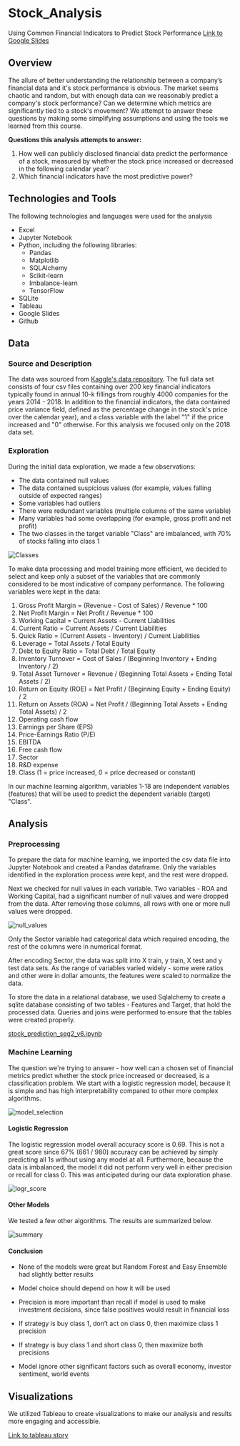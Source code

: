 # Stock_Analysis

Using Common Financial Indicators to Predict Stock Performance
[Link to Google Slides](https://docs.google.com/presentation/d/1rg12WplVf4fy3VU82EIZb64H5yveYUukMScgsefe0KI)

## Overview

The allure of better understanding the relationship between a company’s financial data and it's stock performance is obvious. The market seems chaotic and random, but with enough data can we reasonably predict a company's stock performance? Can we determine which metrics are significantly tied to a stock's movement? We attempt to answer these questions by making some simplifying assumptions and using the tools we learned from this course.

**Questions this analysis attempts to answer:** 
1) How well can publicly disclosed financial data predict the performance of a stock, measured by whether the stock price increased or decreased in the following calendar year?
2) Which financial indicators have the most predictive power?

## Technologies and Tools

The following technologies and languages were used for the analysis
- Excel
- Jupyter Notebook
- Python, including the following libraries:
  - Pandas
  - Matplotlib
  - SQLAlchemy
  - Scikit-learn
  - Imbalance-learn
  - TensorFlow
- SQLite
- Tableau
- Google Slides
- Github

## Data

### Source and Description

The data was sourced from [Kaggle's data repository](https://www.kaggle.com/datasets/cnic92/200-financial-indicators-of-us-stocks-20142018). The full data set consists of four csv files containing over 200 key financial indicators typically found in annual 10-k fillings from roughly 4000 companies for the years 2014 - 2018. In addition to the financial indicators, the data contained price variance field, defined as the percentage change in the stock's price over the calendar year), and a class variable with the label "1" if the price increased and "0" otherwise. For this analysis we focused only on the 2018 data set. 

### Exploration

During the initial data exploration, we made a few observations:
- The data contained null values
- The data contained suspicious values (for example, values falling outside of expected ranges)
- Some variables had outliers
- There were redundant variables (multiple columns of the same variable)
- Many variables had some overlapping (for example, gross profit and net profit)
- The two classes in the target variable "Class" are imbalanced, with 70% of stocks falling into class 1

![Classes](Resources/D_Classes.png)

To make data processing and model training more efficient, we decided to select and keep only a subset of the variables that are commonly considered to be most indicative of company performance. The following variables were kept in the data:

1. Gross Profit Margin = (Revenue - Cost of Sales) / Revenue * 100
2. Net Profit Margin = Net Profit / Revenue * 100
3. Working Capital = Current Assets - Current Liabilities
4. Current Ratio = Current Assets / Current Liabilities
5. Quick Ratio = (Current Assets - Inventory) / Current Liabilities
6. Leverage = Total Assets / Total Equity
7. Debt to Equity Ratio = Total Debt / Total Equity
8. Inventory Turnover = Cost of Sales / (Beginning Inventory + Ending Inventory / 2)
9. Total Asset Turnover = Revenue / (Beginning Total Assets + Ending Total Assets / 2)
10. Return on Equity (ROE) = Net Profit / (Beginning Equity + Ending Equity) / 2
11. Return on Assets (ROA) = Net Profit / (Beginning Total Assets + Ending Total Assets) / 2
12. Operating cash flow
13. Earnings per Share (EPS)
14. Price-Earnings Ratio (P/E)
15. EBITDA
16. Free cash flow
17. Sector
18. R&D expense
19. Class (1 = price increased, 0 = price decreased or constant)

In our machine learning algorithm, variables 1-18 are independent variables (features) that will be used to predict the dependent variable (target) "Class".

## Analysis

### Preprocessing

To prepare the data for machine learning, we imported the csv data file into Jupyter Notebook and created a Pandas dataframe. Only the variables identified in the exploration process were kept, and the rest were dropped. 

Next we checked for null values in each variable. Two variables - ROA and Working Capital, had a significant number of null values and were dropped from the data. After removing those columns, all rows with one or more null values were dropped. 

![null_values](Resources/null_values.png)

Only the Sector variable had categorical data which required encoding, the rest of the columns were in numerical format. 

After encoding Sector, the data was split into X train, y train, X test and y test data sets. As the range of variables varied widely - some were ratios and other were in dollar amounts, the features were scaled to normalize the data. 

To store the data in a relational database, we used Sqlalchemy to create a sqlite database consisting of two tables - Features and Target, that hold the processed data. Queries and joins were performed to ensure that the tables were created properly.

[stock_prediction_seg2_v6.ipynb](https://github.com/kristindong/Capstone_Project/blob/main/stock_prediction_seg2_v6.ipynb)

### Machine Learning

The question we're trying to answer - how well can a chosen set of financial metrics predict whether the stock price increased or decreased, is a classification problem. We start with a logistic regression model, because it is simple and has high interpretability compared to other more complex algorithms. 

![model_selection](Resources/model_selection.png)

#### Logistic Regression

The logistic regression model overall accuracy score is 0.69. This is not a great score since 67% (661 / 980) accuracy can be achieved by simply predicting all 1s without using any model at all. Furthermore, because the data is imbalanced, the model it did not perform very well in either precision or recall for class 0. This was anticipated during our data exploration phase.

![logr_score](Resources/logr_score.png)


#### Other Models
We tested a few other algorithms. The results are summarized below.

![summary](Resources/model_results_summary.png)

#### Conclusion

- None of the models were great but Random Forest and Easy Ensemble had slightly better results

- Model choice should depend on how it will be used

- Precision is more important than recall if model is used to make investment decisions, since false positives would result in financial loss

- If strategy is buy class 1, don’t act on class 0, then maximize class 1 precision

- If strategy is buy class 1 and short class 0, then maximize both precisions

- Model ignore other significant factors such as overall economy, investor sentiment, world events


## Visualizations

We utilized Tableau to create visualizations to make our analysis and results more engaging and accessible.

[Link to tableau story](https://public.tableau.com/app/profile/samim.arif4259/viz/Finalprojectpresentation/FinalProjectPresentation?publish=yes)
